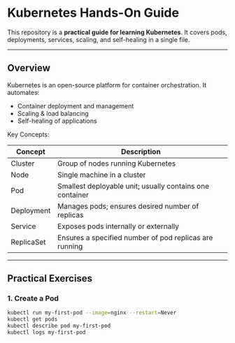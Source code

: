 # Kubernetes Hands-On Guide

This repository is a **practical guide for learning Kubernetes**. It covers pods, deployments, services, scaling, and self-healing in a single file.

---

## Overview

Kubernetes is an open-source platform for container orchestration. It automates:

- Container deployment and management
- Scaling & load balancing
- Self-healing of applications

Key Concepts:

| Concept    | Description |
|------------|------------|
| Cluster    | Group of nodes running Kubernetes |
| Node       | Single machine in a cluster |
| Pod        | Smallest deployable unit; usually contains one container |
| Deployment | Manages pods; ensures desired number of replicas |
| Service    | Exposes pods internally or externally |
| ReplicaSet | Ensures a specified number of pod replicas are running |

---

## Practical Exercises

### 1. Create a Pod
```bash
kubectl run my-first-pod --image=nginx --restart=Never
kubectl get pods
kubectl describe pod my-first-pod
kubectl logs my-first-pod
